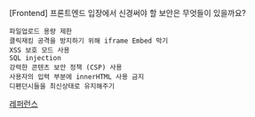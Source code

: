 <!--
파일 이름은 날짜-카테고리 (예시: 2021-03-21-network.md)
-->

[Frontend] 프론트엔드 입장에서 신경써야 할 보안은 무엇들이 있을까요?


```
파일업로드 용량 제한
클릭재킹 공격을 방지하기 위해 iframe Embed 막기
XSS 보호 모드 사용
SQL injection
강력한 콘텐츠 보안 정책 (CSP) 사용
사용자의 입력 부분에 innerHTML 사용 금지
디펜던시들을 최신상태로 유지해주기
```

[레퍼런스](https://yohanpro.com/posts/front-end-security)
